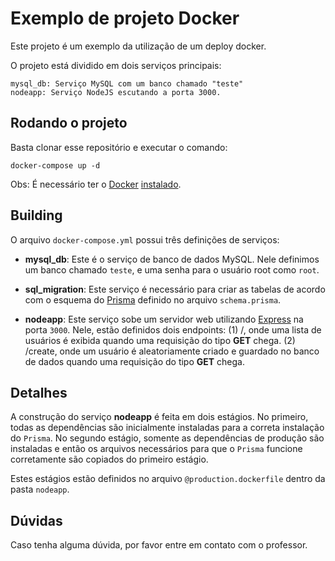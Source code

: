 # Exemplo de projeto Docker
Este projeto é um exemplo da utilização de um deploy docker.

O projeto está dividido em dois serviços principais:

```
mysql_db: Serviço MySQL com um banco chamado "teste"
nodeapp: Serviço NodeJS escutando a porta 3000.
```

## Rodando o projeto
Basta clonar esse repositório e executar o comando:
```
docker-compose up -d
```

Obs: É necessário ter o [Docker](https://docs.docker.com/) [instalado](https://docs.docker.com/engine/install/ubuntu/).

## Building
O arquivo ``docker-compose.yml`` possui três definições de serviços:

  * **mysql_db**:
   Este é o serviço de banco de dados MySQL. Nele definimos um banco chamado ``teste``, e uma senha para o usuário root como ``root``.
   
  * **sql_migration**:
   Este serviço é necessário para criar as tabelas de acordo com o esquema do [Prisma](https://www.prisma.io/docs) definido no arquivo ``schema.prisma``.
   
  * **nodeapp**:
   Este serviço sobe um servidor web utilizando [Express](https://expressjs.com/en/starter/hello-world.html) na porta ``3000``. Nele, estão definidos dois endpoints: (1) /, onde uma lista de usuários é exibida quando uma requisição do tipo **GET** chega. (2) /create, onde um usuário é aleatoriamente criado e guardado no banco de dados quando uma requisição do tipo **GET** chega.

## Detalhes
A construção do serviço **nodeapp** é feita em dois estágios. No primeiro, todas as dependências são inicialmente instaladas para a correta instalação do ``Prisma``. No segundo estágio, somente as dependências de produção são instaladas e então os arquivos necessários para que o ``Prisma`` funcione corretamente são copiados do primeiro estágio.

Estes estágios estão definidos no arquivo ``@production.dockerfile`` dentro da pasta ``nodeapp``.

## Dúvidas
Caso tenha alguma dúvida, por favor entre em contato com o professor.